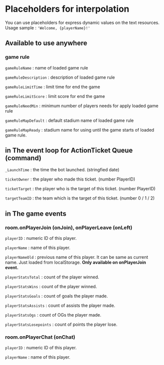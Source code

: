 # Placeholders for interpolation
You can use placeholders for express dynamic values on the text resources.
Usage sample : `'Welcome, {playerName}!'`

## Available to use anywhere
### game rule
`gameRuleName` : name of loaded game rule

`gameRuleDescription` : description of loaded game rule

`gameRuleLimitTime` : limit time for end the game

`gameRuleLimitScore` : limit score for end the game

`gameRuleNeedMin` : minimum number of players needs for apply loaded game rule

`gameRuleMapDefault` : default stadium name of loaded game rule

`gameRuleMapReady` : stadium name for using until the game starts of loaded game rule.

## in The event loop for ActionTicket Queue (command)
`_LaunchTime` : the time the bot launched. (stringfied date)

`ticketOwner` : the player who made this ticket. (number PlayerID)

`ticketTarget` : the player who is the target of this ticket. (number PlayerID)

`targetTeamID` : the team which is the target of this ticket. (number 0 / 1 / 2)

## in The game events
### room.onPlayerJoin (onJoin), onPlayerLeave (onLeft)
`playerID` : numeric ID of this player.

`playerName` : name of this player.

`playerNameOld` : previous name of this player. It can be same as current name. Just loaded from localStorage. **Only available on onPlayerJoin event.**

`playerStatsTotal` : count of the player winned.

`playerStatsWins` : count of the player winned.

`playerStatsGoals` : count of goals the player made.

`playerStatsAssists` : count of assists the player made.

`playerStatsOgs` : count of OGs the player made.

`playerStatsLosepoints` : count of points the player lose.

### room.onPlayerChat (onChat)
`playerID` : numeric ID of this player.

`playerName` : name of this player.